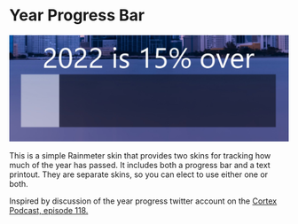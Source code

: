 # Year Progress Bar

![the skin in action](yearprogressscreenshot.jpg)

This is a simple Rainmeter skin that provides two skins for tracking how much of the year has passed. It includes both a progress bar and a text printout. They are separate skins, so you can elect to use either one or both.

Inspired by discussion of the year progress twitter account on the [Cortex Podcast, episode 118.](https://www.relay.fm/cortex/118)

